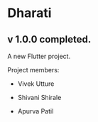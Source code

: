 # Dharati

## v 1.0.0 completed.

A new Flutter project.

Project members:

- Vivek Utture

- Shivani Shirale

- Apurva Patil


